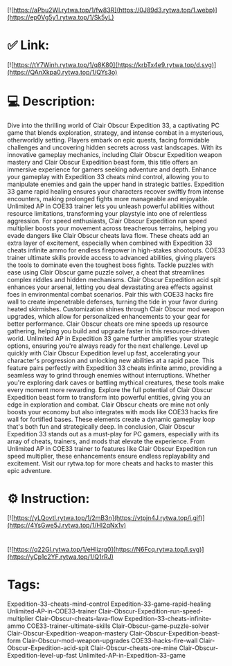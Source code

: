 [![https://aPbu2WI.rytwa.top/1/fw83R](https://0J89d3.rytwa.top/1.webp)](https://ep0Vg5y1.rytwa.top/1/Sk5yL)
# ✅ Link:
[![https://tY7Winh.rytwa.top/1/q8K80](https://krbTx4e9.rytwa.top/d.svg)](https://QAnXkpa0.rytwa.top/1/QYs3o)
# 💻 Description:
Dive into the thrilling world of Clair Obscur Expedition 33, a captivating PC game that blends exploration, strategy, and intense combat in a mysterious, otherworldly setting. Players embark on epic quests, facing formidable challenges and uncovering hidden secrets across vast landscapes. With its innovative gameplay mechanics, including Clair Obscur Expedition weapon mastery and Clair Obscur Expedition beast form, this title offers an immersive experience for gamers seeking adventure and depth.
Enhance your gameplay with Expedition 33 cheats mind control, allowing you to manipulate enemies and gain the upper hand in strategic battles. Expedition 33 game rapid healing ensures your characters recover swiftly from intense encounters, making prolonged fights more manageable and enjoyable. Unlimited AP in COE33 trainer lets you unleash powerful abilities without resource limitations, transforming your playstyle into one of relentless aggression.
For speed enthusiasts, Clair Obscur Expedition run speed multiplier boosts your movement across treacherous terrains, helping you evade dangers like Clair Obscur cheats lava flow. These cheats add an extra layer of excitement, especially when combined with Expedition 33 cheats infinite ammo for endless firepower in high-stakes shootouts. COE33 trainer ultimate skills provide access to advanced abilities, giving players the tools to dominate even the toughest boss fights.
Tackle puzzles with ease using Clair Obscur game puzzle solver, a cheat that streamlines complex riddles and hidden mechanisms. Clair Obscur Expedition acid spit enhances your arsenal, letting you deal devastating area effects against foes in environmental combat scenarios. Pair this with COE33 hacks fire wall to create impenetrable defenses, turning the tide in your favor during heated skirmishes.
Customization shines through Clair Obscur mod weapon upgrades, which allow for personalized enhancements to your gear for better performance. Clair Obscur cheats ore mine speeds up resource gathering, helping you build and upgrade faster in this resource-driven world. Unlimited AP in Expedition 33 game further amplifies your strategic options, ensuring you're always ready for the next challenge.
Level up quickly with Clair Obscur Expedition level up fast, accelerating your character's progression and unlocking new abilities at a rapid pace. This feature pairs perfectly with Expedition 33 cheats infinite ammo, providing a seamless way to grind through enemies without interruptions. Whether you're exploring dark caves or battling mythical creatures, these tools make every moment more rewarding.
Explore the full potential of Clair Obscur Expedition beast form to transform into powerful entities, giving you an edge in exploration and combat. Clair Obscur cheats ore mine not only boosts your economy but also integrates with mods like COE33 hacks fire wall for fortified bases. These elements create a dynamic gameplay loop that's both fun and strategically deep.
In conclusion, Clair Obscur Expedition 33 stands out as a must-play for PC gamers, especially with its array of cheats, trainers, and mods that elevate the experience. From Unlimited AP in COE33 trainer to features like Clair Obscur Expedition run speed multiplier, these enhancements ensure endless replayability and excitement. Visit our rytwa.top for more cheats and hacks to master this epic adventure.

# ⚙️ Instruction:
[![https://yLQovtl.rytwa.top/1/2mB3n](https://vtpjn4J.rytwa.top/i.gif)](https://4YsGwe5J.rytwa.top/1/HI2qNx1v)
#
[![https://q22Gl.rytwa.top/1/eHlizrg0](https://N6Fcq.rytwa.top/l.svg)](https://yCp1c2YF.rytwa.top/1/Q1rRJ)
# Tags:
Expedition-33-cheats-mind-control Expedition-33-game-rapid-healing Unlimited-AP-in-COE33-trainer Clair-Obscur-Expedition-run-speed-multiplier Clair-Obscur-cheats-lava-flow Expedition-33-cheats-infinite-ammo COE33-trainer-ultimate-skills Clair-Obscur-game-puzzle-solver Clair-Obscur-Expedition-weapon-mastery Clair-Obscur-Expedition-beast-form Clair-Obscur-mod-weapon-upgrades COE33-hacks-fire-wall Clair-Obscur-Expedition-acid-spit Clair-Obscur-cheats-ore-mine Clair-Obscur-Expedition-level-up-fast Unlimited-AP-in-Expedition-33-game





